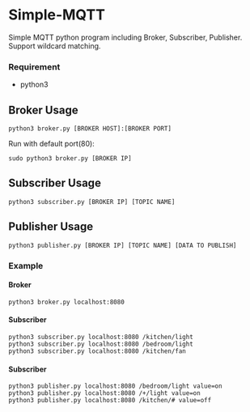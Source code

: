 # Simple-MQTT
Simple MQTT python program including Broker, Subscriber, Publisher. Support wildcard matching.

### Requirement
- python3

## Broker Usage

    python3 broker.py [BROKER HOST]:[BROKER PORT]

Run with default port(80):

    sudo python3 broker.py [BROKER IP]

## Subscriber Usage

    python3 subscriber.py [BROKER IP] [TOPIC NAME]
    
## Publisher Usage

    python3 publisher.py [BROKER IP] [TOPIC NAME] [DATA TO PUBLISH]


### Example
#### Broker
    python3 broker.py localhost:8080
#### Subscriber
    python3 subscriber.py localhost:8080 /kitchen/light
    python3 subscriber.py localhost:8080 /bedroom/light
    python3 subscriber.py localhost:8080 /kitchen/fan
#### Subscriber
    python3 publisher.py localhost:8080 /bedroom/light value=on
    python3 publisher.py localhost:8080 /+/light value=on
    python3 publisher.py localhost:8080 /kitchen/# value=off